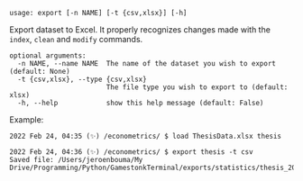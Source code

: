 ```
usage: export [-n NAME] [-t {csv,xlsx}] [-h]
```

Export dataset to Excel. It properly recognizes changes made with the `index`, `clean` and `modify` commands.

```
optional arguments:
  -n NAME, --name NAME  The name of the dataset you wish to export (default: None)
  -t {csv,xlsx}, --type {csv,xlsx}
                        The file type you wish to export to (default: xlsx)
  -h, --help            show this help message (default: False)
```

Example:
```
2022 Feb 24, 04:35 (✨) /econometrics/ $ load ThesisData.xlsx thesis

2022 Feb 24, 04:36 (✨) /econometrics/ $ export thesis -t csv
Saved file: /Users/jeroenbouma/My Drive/Programming/Python/GamestonkTerminal/exports/statistics/thesis_20220224_103614.csv
```
